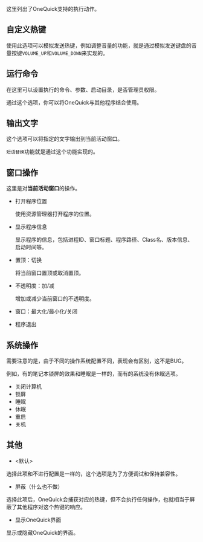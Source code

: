 这里列出了OneQuick支持的执行动作。

## 自定义热键

使用此选项可以模拟发送热键，例如调整音量的功能，就是通过模拟发送键盘的音量按键`VOLUME_UP`和`VOLUME_DOWN`来实现的。

## 运行命令

在这里可以设置执行的命令、参数、启动目录，是否管理员权限。

通过这个选项，你可以将OneQuick与其他程序结合使用。

## 输出文字

这个选项可以将指定的文字输出到当前活动窗口。

`短语替换`功能就是通过这个功能实现的。

## 窗口操作

这里是对**当前活动窗口**的操作。

- 打开程序位置

    使用资源管理器打开程序的位置。

- 显示程序信息

    显示程序的信息，包括进程ID、窗口标题、程序路径、Class名、版本信息、启动时间等。

- 置顶：切换

    将当前窗口置顶或取消置顶。

- 不透明度：加/减

    增加或减少当前窗口的不透明度。

- 窗口：最大化/最小化/关闭

- 程序退出

## 系统操作

需要注意的是，由于不同的操作系统配置不同，表现会有区别，这不是BUG。

例如，有的笔记本锁屏的效果和睡眠是一样的，而有的系统没有休眠选项。

- 关闭计算机
- 锁屏
- 睡眠
- 休眠
- 重启
- 关机

## 其他

- <默认>

选择此项和不进行配置是一样的，这个选项是为了方便调试和保持兼容性。

- 屏蔽（什么也不做）

选择此项后，OneQuick会捕获对应的热键，但不会执行任何操作，也就相当于屏蔽了其他程序对这个热键的响应。

- 显示OneQuick界面

显示或隐藏OneQuick的界面。
